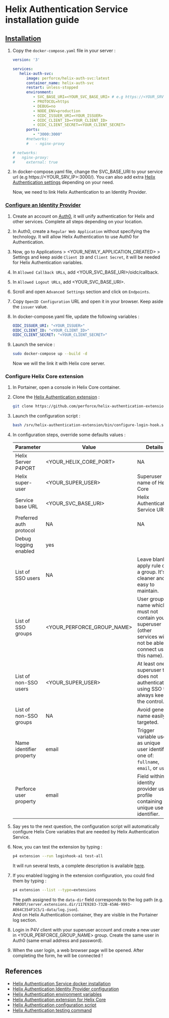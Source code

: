 # Helix Authentication Service installation guide

## [Installation](https://hub.docker.com/r/perforce/helix-auth-svc)

1. Copy the `docker-compose.yaml` file in your server :

   ```yaml
   version: '3'

   services:
      helix-auth-svc:
         image: perforce/helix-auth-svc:latest
         container_name: helix-auth-svc
         restart: unless-stopped
         environment:
            - SVC_BASE_URI=<YOUR_SVC_BASE_URI> # e.g https://<YOUR_SRV_IP>:3000/ 
            - PROTOCOL=https
            - DEBUG=no
            - NODE_ENV=production
            - OIDC_ISSUER_URI=<YOUR_ISSUER>
            - OIDC_CLIENT_ID=<YOUR_CLIENT_ID>
            - OIDC_CLIENT_SECRET=<YOUR_CLIENT_SECRET>
         ports:
            - "3000:3000"
         #networks:
         #   - nginx-proxy

   # networks:
   #   nginx-proxy:
   #     external: true
   ```

2. In docker-compose.yaml file, change the SVC_BASE_URI to your service url (e.g https://<YOUR_SRV_IP>:3000/).
   You can also add extra [Helix Authentication settings](https://www.perforce.com/manuals/helix-auth-svc/Content/HAS/configuring-has.html#Configuring_Helix_Authentication_Service) depending on your need.  

   Now, we need to link Helix Authentication to an Identity Provider.

### [Configure an Identity Provider](https://www.perforce.com/manuals/helix-auth-svc/Content/HAS/example-configs.html#Example_Identity_Provider_configurations)

1. Create an account on [Auth0](https://auth0.com/signup?signUpData=%7B%22category%22%3A%22button%22%7D), it will unify authentication for Helix and other services. Complete all steps depending on your location.

2. In Auth0, create a `Regular Web Application` without specifying the technology. It will allow Helix Authentication to use Auth0 for Authentication.

3. Now, go to Applications > <YOUR_NEWLY_APPLICATION_CREATED> > Settings and keep aside `Client ID` and `Client Secret`, it will be needed for Helix Authentication variables.

4. In `Allowed Callback URLs`, add <YOUR_SVC_BASE_URI>/oidc/callback.

5. In `Allowed Logout URLs`, add <YOUR_SVC_BASE_URI>.

6. Scroll and open `Advanced Settings` section and click on `Endpoints`.

7. Copy `OpenID Configuration` URL and open it in your browser. Keep aside the `issuer` value.

8. In docker-compose.yaml file, update the following variables :

   ```yaml
   OIDC_ISSUER_URI: "<YOUR_ISSUER>"
   OIDC_CLIENT_ID: "<YOUR_CLIENT_ID>"
   OIDC_CLIENT_SECRET: "<YOUR_CLIENT_SECRET>"
   ```

9. Launch the service :

   ```bash
   sudo docker-compose up --build -d
   ```

   Now we will the link it with Helix core server.

### Configure Helix Core extension

1. In Portainer, open a console in Helix Core container.

2. Clone the [Helix Authentication extension](https://github.com/perforce/helix-authentication-extension/tree/main) :

   ```bash
   git clone https://github.com/perforce/helix-authentication-extension.git /srv/helix-authentication-extension
   ```

3. Launch the configuration script :

   ```bash
   bash /srv/helix-authentication-extension/bin/configure-login-hook.sh
   ```

4. In configuration steps, override some defaults values :

   | Parameter                | Value                      | Details                                                                                                             |
   | ------------------------ | -------------------------- | ------------------------------------------------------------------------------------------------------------------- |
   | Helix Server P4PORT      | <YOUR_HELIX_CORE_PORT>     | NA                                                                                                                  |
   | Helix super-user         | <YOUR_SUPER_USER>          | Superuser name of Helix Core                                                                                        |
   | Service base URL         | <YOUR_SVC_BASE_URI>        | Helix Authentication Service URL                                                                                    |
   | Preferred auth protocol  | NA                         | NA                                                                                                                  |
   | Debug logging enabled    | yes                        |                                                                                                                     |
   | List of SSO users        | NA                         | Leave blank to apply rule on a group. It's cleaner and easy to maintain.                                            |
   | List of SSO groups       | <YOUR_PERFORCE_GROUP_NAME> | User group name which must not contain your superuser (other services will not be able to connect using this name). |
   | List of non-SSO users    | <YOUR_SUPER_USER>          | At least one superuser that does not authenticate using SSO to always keep the control.                             |
   | List of non-SSO groups   | NA                         | Avoid generic name easily targeted.                                                                                 |
   | Name identifier property | email                      | Trigger variable used as unique user identifier, one of: `fullname`, `email`, or `user`.                            |
   | Perforce user property   | email                      | Field within identity provider user profile containing unique user identifier.                                      |

5. Say yes to the next question, the configuration script will automatically configure Helix Core variables that are needed by Helix Authentication Service.

6. Now, you can test the extension by typing :

   ```bash
   p4 extension --run loginhook-a1 test-all
   ```

   It will run several tests, a complete description is available [here](https://github.com/perforce/helix-authentication-extension/blob/main/docs/Administrator-Guide.md#testing).

7. If you enabled logging in the extension configuration, you could find them by typing :

   ```bash
   p4 extension --list --type=extensions
   ```

   The path assigned to the `data-dir` field corresponds to the log path (e.g. `P4ROOT/server.extensions.dir/117E9283-732B-45A6-9993-AE64C354F1C5/1-data/log.json`).  
   And on Helix Authentication container, they are visible in the Portainer log section.

8. Login in P4V client with your superuser account and create a new user in <YOUR_PERFORCE_GROUP_NAME> group. Create the same user in Auth0 (same email address and password).

9. When the user login, a web browser page will be opened. After completing the form, he will be connected !

## References

- [Helix Authentication Service docker installation](https://hub.docker.com/r/perforce/helix-auth-svc)
- [Helix Authentication Identity Provider configuration](https://www.perforce.com/manuals/helix-auth-svc/Content/HAS/example-configs.html#Example_Identity_Provider_configurations)
- [Helix Authentication environment variables](https://www.perforce.com/manuals/helix-auth-svc/Content/HAS/configuring-has.html#Configuring_Helix_Authentication_Service)
- [Helix Authentication extension for Helix Core](https://github.com/perforce/helix-authentication-extension/tree/main)
- [Helix Authentication configuration script](https://github.com/perforce/helix-authentication-extension/blob/main/docs/Administrator-Guide.md#configuration-script)
- [Helix Authentication testing command](https://github.com/perforce/helix-authentication-extension/blob/main/docs/Administrator-Guide.md#testing)

